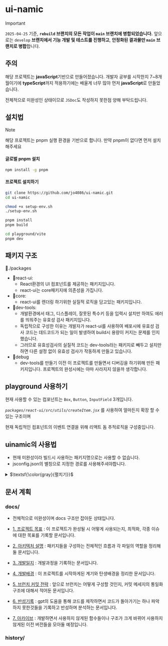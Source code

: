 # ui-namic

> [!IMPORTANT]
> `2025-04-25` 기준, **`rebuild` 브랜치의 모든 작업이 `main` 브랜치에 병합되었습니다.**
> 앞으로는 `develop` **브랜치에서 기능 개발 및 테스트를 진행하고**,
> **안정화된 결과물만 `main` 브랜치로 병합**합니다.


## 주의

해당 프로젝트는 **javaScript**기반으로 만들어졌습니다. 개발자 공부를 시작한지 7~8개월이기에 **typeScript**까지 적용하기에는 배울게 너무 많아 먼저 **javaScript**로 만들었습니다.

전체적으로 미완성인 상태이므로 `JSDoc`도 작성하지 못한점 양해 부탁드립니다.

## 설치법

> [!NOTE]
> 해당 프로젝트는 pnpm 실행 환경을 기반으로 합니다. 만약 pnpm이 없다면 먼저 설치해주세요

#### 글로벌 pnpm 설치

```bash
npm install -g pnpm
```

#### 프로젝트 설치하기

```bash
git clone https://github.com/jo4086/ui-namic.git
cd ui-namic

chmod +x setup-env.sh
./setup-env.sh

pnpm install
pnpm build

cd playground/vite
pnpm dev
```

## 패키지 구조

📁./packages

-   📁react-ui:
    -   React환경의 UI 컴포넌트를 제공하는 패키지입니다.
    -   react-ui는 core패키지에 의존성을 가집니다.
-   📁core:
    -   react-ui를 렌더링 하기위한 실질적 로직을 담고있는 패키지입니다.
-   📁dev-tools:
    -   개발환경에서 태그, 디스플레이, 잘못된 특수키 등을 입력시 설치만 하여도 에러를 띄워주는 유효성 검사 패키지입니다.
    -   독립적으로 구성한 이유는 개발자가 react-ui를 사용하여 배포시에 유효성 검사 코드는 데드코드가 되는 일이 발생하여 build시 용량이 커지는 문제를 인지했습니다.
    -   그러므로 유효성검사의 실질적 코드는 dev-tools라는 패키지로 빼두고 설치만하면 다른 설정 없이 유효성 검사가 작동하게 만들고 있습니다.
-   📁debug
    -   dev-tools를 만들기 이전 이 프로젝트를 만들면서 디버깅을 하기위해 만든 패키지입니다. 프로젝트의 완성시에는 아마 사라지지 않을까 생각합니다.

## playground 사용하기

현재 사용할 수 있는 컴포넌트는 `Box`, `Button`, `InputField` 3개입니다.

_`packages/react-ui/src/utils/createItem.jsx`_ 를 사용하여 얼마든지 확장 할 수 있는 구조이며

현재 독립적인 컴포넌트의 이벤트 연결을 위해 리액트 돔 추적로직을 구성중입니다.

## uinamic의 사용법

-   현재 미완성이라 빌드시 사용하는 패키지명으로는 사용할 수 없습니다.
-   jsconfig.json의 별칭으로 지정한 경로를 사용해주셔야합니다.

<details>
<summary> $\textsf{\color{gray}{펼치기}}$ </summary>

```jsx
// import { Box } from '@uinamic/react-ui' // 패키지명 사용 불가
import { Box } from '@react-ui'
import { useState } from 'React'

const style = {
    backgroundColor: 'blue',

    dyClick: {
        backgroundColor: 'red',
    },
}

const Main = () => {
    const [toggle, setToggle] = useState(false)

    // 현재는 dynamicStyle이지만 추후 dy로 축약시킬 예정입니다.
    return (
        <>
            <Box dynamicStyle={style} onClick={() => setToggle((prev) => !prev)}>
                안녕하세요
            </Box>
        </>
    )
}
```

해당 코드 작동시

클릭시마다 백그라운드 컬러가 `기본값: blue`, `토글값: red`로 작동하게끔 이벤트 기반 스타일링을 쉽게 하는것이며 onClick뿐만 아니라 자주 사용되는 onEvent을 선언형으로 스타일을 만들게 하는게 목적입니다.

이벤트 스타일을 적용하고 싶은 키워드는 아래와같이 `on`을 `dy`로 교체해서 사용하면 됩니다.

-   `onClick` → `dyClick`
-   `onFocus` → `dyFocus`
-   `onBlur` → `dyBlur` ...

외부 변수로 작성해서 기본 스타일과 동적 스타일을 한번에 선언할 수있으며 간단하게 적용하고 싶을때는 아래와 같이 사용합니다.

```jsx
import { Box } from '@uinamic/react-ui'
import { useState } from 'React'

const Main = () => {
    const [toggle, setToggle] = useState(false)

    return (
        <>
            <Box style={{ color: 'green', backgroundColor: 'orange' }} dyClick={{ color: 'white', backgroundColor: 'black' }} onClick={() => setToggle((prev) => !prev)}>
                클릭시마다 dyClick에 설정한 스타일로 토글됩니다.
            </Box>
        </>
    )
}
```

단순 클릭이벤트 뿐만아니라 선언형으로 `hover`, `after`, `before`같은 **가상 클래스와 가상 요소**, `keyfraems`와 `media`까지 지원하며

이들을 중첩구조로 모든 상황에서의 이벤트 동적 스타일링을 선언형으로 하는게 목표입니다.

아래는 다양항 상황에서 모두 선언형으로 복잡한 스타일을 모두 예상했을때 작성한 코드이며 완성형이 아니기에 수정 될 여지가 있습니다.

<details>
<summary> $\textsf{\color{gray}{선언형 코드 보기}}$ </summary>

```js
const commonStyle = { one: '0.5s ease 1' }

const boxStyle4 = {
    userSelect: 'none',
    gap: '20px',
    color: 'black',
    fontSize: '20px',
    border: '1px solid black',
    outline: 0,
    // width: '500px',
    // margin: '30px auto 0 30px',
    backgroundColor: 'white',
    // justifyContent: 'end',
    // padding: '0 20px',
    boxSizing: 'border-box',
    textAlign: 'right',
    transition: [{ name: 'color, background-color', value: '0.5s ease 1' }, 'font-size 1s ease-in-out 1'],
    // cursor: 'pointer',
    // whiteSpace: 'nowrap',
    position: 'relative',
    // width: 'auto',

    keyframes: {
        move: {
            duration: '3s',
            iteration: 5,
            timingFunction: 'ease-in-out',
            percent: {
                0: { transform: 'translateX(0%)', opacity: 0, easing: 'ease-in' },
                15: { transform: 'translateX(50%)', opacity: 0.3, easing: 'ease-in-out' },
                70: { transform: 'translateX(75%)', opacity: 0.7, easing: 'linear' },
                100: { transform: 'translateX(50%)', opacity: 1, cursor: 'default', easing: 'ease-out' },
            },
        },
        scale: {
            animation: '3s 5 ease-in-out',
            percent: {
                0: { transform: 'scale(1)' },
                100: { transform: 'scale(1.5)' },
            },
        },
    },

    media: {
        between: [
            { up: 768, down: 1023, width: '200px', height: '50px' },
            { up: 1024, down: 1279, width: '300px', height: '100px' },
        ],
        down: [
            { point: 1023, width: '200px', height: '50px' },
            { point: 1279, width: '300px', height: '100px' },
            { point: 1439, width: '400px', height: '150px' },
        ],
        up: [
            { point: 768, width: '200px', height: '50px' },
            { point: 1280, width: '300px', height: '100px' },
        ],
        advanced: [{ query: 'screen, (min-width: 768px) and (max-width: 1023px)', width: '300px' }],
    },

    dyClick: {
        color: 'blue',
        backgroundColor: 'pink',
        padding: '0 200px',

        hover: {
            backgroundColor: 'red',
            color: 'white',
        },
        after: {
            position: 'absolute',
            content: '"hello"',
            left: '30px',
            top: '3px',
            fontSize: '16px',
            transition: [`left ${commonStyle.one}`, `top ${commonStyle.one}`, `fontSize ${commonStyle.one}`],
        },
        before: {
            opacity: '0',
        },
    },
}
```

</details>
</details>

## 문서 계획

### docs/

-   전체적으로 미완성이며 docs 구조만 잡아둔 상태입니다.

-   [1. 프로젝트 목표](./docs/01_Objectives.md) : 이 프로젝트가 완성될 시 어떻게 사용되는지, 최적화, 각종 이슈에 대한 목표를 기록할 문서입니다.
-   [2. 아키텍처 설명](./docs/02_Architeture.md) : 패키지들을 구성하는 전체적인 흐름과 각 파일의 역할을 정리해둘 문서입니다.
-   [3. 개발일지](./docs/03_Devlog.md) : 개발과정을 기록하는 문서입니다.
-   [4. 개발배경](./docs/04_Background.md) : 이 프로젝트를 시작하게된 계기와 탄생배경을 정리한 문서입니다.
-   [5. 브런치 커밋 전략](./docs/05_BranchStrategy.md) : 앞으로 브런치는 어떻게 구성할 것인지, 커밋 메세지의 통일화 구조에 대해서 적어둔 문서입니다.
-   [6. 반성기록](./docs/06_Reflection.md) : gpt의 도움을 통해 코드를 제작하면서 코드가 돌아가기는 하나 파악하지 못한것들을 기록하고 반성하며 분석하는 문서입니다.
-   [7. 아카이브](./docs/07_Archive.md) : 개발하면서 사용하지 않게된 함수들이나 구조가 크게 바뀌어 사용하지 않게된 이전 버전들을 모아둘 예정입니다.

### history/
